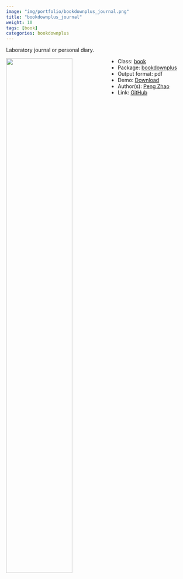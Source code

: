 ```yaml
---
image: "img/portfolio/bookdownplus_journal.png"
title: "bookdownplus_journal"
weight: 10
tags: [book]
categories: bookdownplus
---
```


Laboratory journal or personal diary.

<!--more-->

<p><a href="../../img/portfolio/bookdownplus_journal.png"><img class = "jf-image-shadow" src="../../img/portfolio/bookdownplus_journal.png" width="60%"  align="left"></a></p>

- Class: [book](../../tags/book)
- Package: [bookdownplus](bookdownplus)
- Output format: pdf
- Demo: [Download](https://pzhaonet.github.io/bookdownplus/inst2/journal/showcase/journal.pdf)
- Author(s): [Peng Zhao](https://pzhao.org)
- Link: [GitHub](https://github.com/pzhaonet/bookdownplus)


